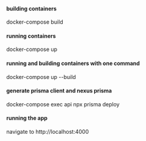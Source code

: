 #### building containers
docker-compose build

#### running containers
docker-compose up

#### running and building containers with one command
docker-compose up --build

#### generate prisma client and nexus prisma
docker-compose exec api npx prisma deploy

#### running the app
navigate to http://localhost:4000 


